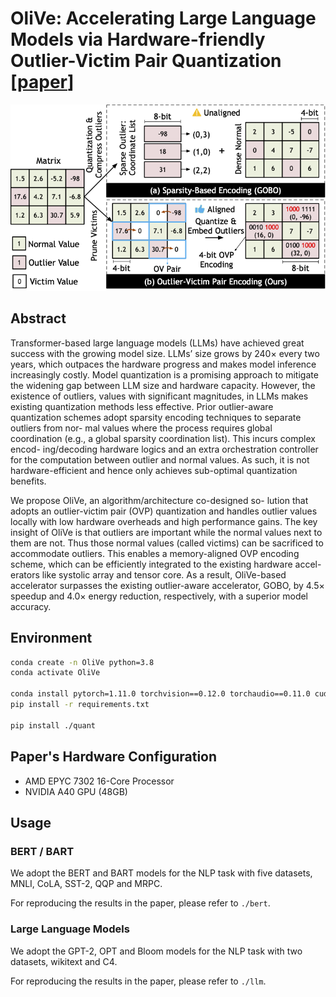 # OliVe: Accelerating Large Language Models via Hardware-friendly Outlier-Victim Pair Quantization [[paper](https://arxiv.org/abs/2304.07493)]

![](figures/intro_victor.png)

## Abstract

Transformer-based large language models (LLMs) have achieved great success with the growing model size. LLMs’ size grows by 240× every two years, which outpaces the hardware progress and makes model inference increasingly costly. Model quantization is a promising approach to mitigate the widening gap between LLM size and hardware capacity. However, the existence of outliers, values with significant magnitudes, in LLMs makes existing quantization methods less effective. Prior outlier-aware quantization schemes adopt sparsity encoding techniques to separate outliers from nor- mal values where the process requires global coordination (e.g., a global sparsity coordination list). This incurs complex encod- ing/decoding hardware logics and an extra orchestration controller for the computation between outlier and normal values. As such, it is not hardware-efficient and hence only achieves sub-optimal quantization benefits.

We propose OliVe, an algorithm/architecture co-designed so- lution that adopts an outlier-victim pair (OVP) quantization and handles outlier values locally with low hardware overheads and high performance gains. The key insight of OliVe is that outliers are important while the normal values next to them are not. Thus those normal values (called victims) can be sacrificed to accommodate outliers. This enables a memory-aligned OVP encoding scheme, which can be efficiently integrated to the existing hardware accel- erators like systolic array and tensor core. As a result, OliVe-based accelerator surpasses the existing outlier-aware accelerator, GOBO, by 4.5× speedup and 4.0× energy reduction, respectively, with a superior model accuracy.

## Environment
```bash
conda create -n OliVe python=3.8
conda activate OliVe

conda install pytorch=1.11.0 torchvision==0.12.0 torchaudio==0.11.0 cudatoolkit=11.3 -c pytorch
pip install -r requirements.txt

pip install ./quant
```

## Paper's Hardware Configuration

+ AMD EPYC 7302 16-Core Processor
+ NVIDIA A40 GPU (48GB)

## Usage
### BERT / BART

We adopt the BERT and BART models for the NLP task with five datasets, MNLI, CoLA, SST-2, QQP and MRPC.

For reproducing the results in the paper, please refer to `./bert`.

### Large Language Models

We adopt the GPT-2, OPT and Bloom models for the NLP task with two datasets, wikitext and C4.

For reproducing the results in the paper, please refer to `./llm`.